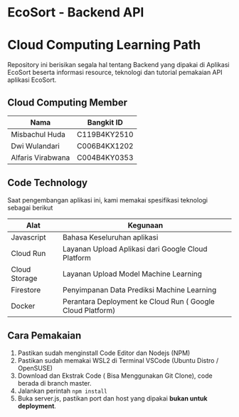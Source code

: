 # EcoSort - Backend API
# Cloud Computing Learning Path


Repository ini berisikan segala hal tentang Backend yang dipakai di Aplikasi EcoSort beserta informasi resource, teknologi dan tutorial pemakaian API aplikasi EcoSort.

## Cloud Computing Member
| Nama | Bangkit ID |
|----------|----------|
| Misbachul Huda  |  C119B4KY2510  |
| Dwi Wulandari   |  C006B4KX1202  | 
| Alfaris Virabwana | C004B4KY0353 | 


## Code Technology
Saat pengembangan aplikasi ini, kami memakai spesifikasi teknologi sebagai berikut

| Alat | Kegunaan |
|----------|----------|
| Javascript   | Bahasa Keseluruhan aplikasi   |
| Cloud Run | Layanan Upload Aplikasi dari Google Cloud Platform|
|Cloud Storage | Layanan Upload Model Machine Learning|
|Firestore|Penyimpanan Data Prediksi Machine Learning|
|Docker|Perantara Deployment ke Cloud Run ( Google Cloud Platform) |

## Cara Pemakaian
1. Pastikan sudah menginstall Code Editor dan Nodejs (NPM)
2. Pastikan sudah memakai WSL2 di Terminal VSCode (Ubuntu Distro / OpenSUSE)
3. Download dan Ekstrak Code ( Bisa Menggunakan Git Clone), code berada di branch master.
4. Jalankan perintah ``` npm install ```
5. Buka server.js, pastikan port dan host yang dipakai **bukan untuk deployment**.
